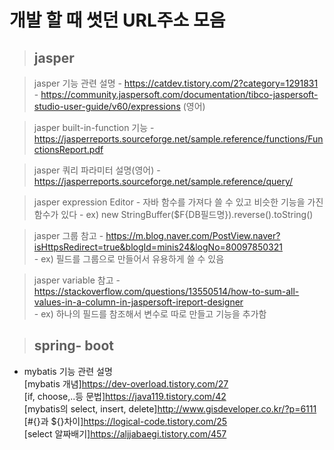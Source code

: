 # 개발 할 때 썻던 URL주소 모음

> ## jasper

  > jasper 기능 관련 설명
    - https://catdev.tistory.com/2?category=1291831  
    - https://community.jaspersoft.com/documentation/tibco-jaspersoft-studio-user-guide/v60/expressions (영어)
 

  > jasper built-in-function 기능
    - https://jasperreports.sourceforge.net/sample.reference/functions/FunctionsReport.pdf
  
  > jasper 쿼리 파라미터 설명(영어)
    - https://jasperreports.sourceforge.net/sample.reference/query/
  
  > jasper expression Editor
    - 자바 함수를 가져다 쓸 수 있고 비슷한 기능을 가진 함수가 있다
      - ex) new StringBuffer($F{DB필드명}).reverse().toString()
  
  > jasper 그룹 참고
    - https://m.blog.naver.com/PostView.naver?isHttpsRedirect=true&blogId=minis24&logNo=80097850321  
      - ex) 필드를 그룹으로 만들어서 유용하게 쓸 수 있음

  > jasper variable 참고
    - https://stackoverflow.com/questions/13550514/how-to-sum-all-values-in-a-column-in-jaspersoft-ireport-designer  
    - ex) 하나의 필드를 참조해서 변수로 따로 만들고 기능을 추가함

> ## spring- boot
  
  - mybatis 기능 관련 설명   
    [mybatis 개념]https://dev-overload.tistory.com/27  
    [if, choose,..등 문법]https://java119.tistory.com/42  
    [mybatis의 select, insert, delete]http://www.gisdeveloper.co.kr/?p=6111  
    [#{}과 ${}차이]https://logical-code.tistory.com/25  
    [select 알짜배기]https://aljjabaegi.tistory.com/457
